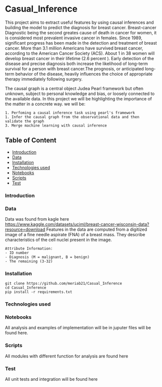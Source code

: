 # Casual_Inference

This project aims to extract useful features by using causal inferences and building the model to predict the diagnosis for breast cancer.
Breast-cancer Diagnostic being the second greates cause of death in cancer for women, it is considered most prevalent invasive cancer in females. Since 1989, significant progress has been made in the detection and treatment of breast cancer. More than 3.1 million Americans have survived breast cancer, according to the American Cancer Society (ACS). About 1 in 38 women will develop breast cancer in their lifetime (2.6 percent ). Early detection of the disease and precise diagnosis both increase the likelihood of long-term survival for a person with breast cancer.The prognosis, or anticipated long-term behavior of the disease, heavily influences the choice of appropriate therapy immediately following surgery.

The causal graph is a central object Judea Pearl framework but often unknown, subject to personal knowledge and bias, or loosely connected to the available data. In this project we will be highlighting the importance of the matter in a concrete way. we will be:

```
1. Perfoming a causal inference task using pearl's framework
1. Infer the causal graph from the observational data and then validate the graph
3. Merge machine learning with causal inference
```

## Table of Content

- [Introduction](#introduction)
- [Data](#data)
- [Installation](#installation)
- [Technologies used](#technologies-used)
- [Notebooks](#notebooks)
- [Scripts](#scripts)
- [Test](#test)

### Introduction

### Data

Data was found from kagle here https://www.kaggle.com/datasets/uciml/breast-cancer-wisconsin-data?resource=download
Features in the data are computed from a digitized image of a fine needle aspirate (FNA) of a breast mass. They describe characteristics of the cell nuclei present in the image.

```
Attribute Information:
- ID number
- Diagnosis (M = malignant, B = benign)
- The remaining (3-32)

```

### Installation

```
git clone https://github.com/meriab21/Casual_Inference
cd Casual_Inference
pip install -r requirements.txt
```

### Technologies used

### Notebooks

All analysis and examples of implementation will be in juputer files will be found here.

### Scripts

All modules with different function for analysis are found here

### Test

All unit tests and integration will be found here
